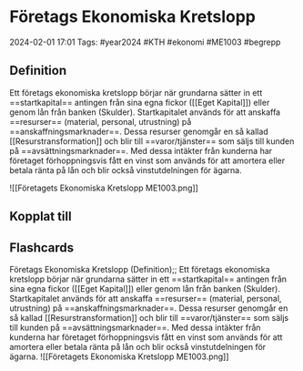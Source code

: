 # Företags Ekonomiska Kretslopp

2024-02-01 17:01
Tags: #year2024 #KTH #ekonomi #ME1003 #begrepp

## Definition

Ett företags ekonomiska kretslopp börjar när grundarna sätter in ett ==startkapital== antingen från sina egna fickor ([[Eget Kapital]]) eller genom lån från banken (Skulder). Startkapitalet används för att anskaffa ==resurser== (material, personal, utrustning) på ==anskaffningsmarknader==. Dessa resurser genomgår en så kallad [[Resurstransformation]] och blir till ==varor/tjänster== som säljs till kunden på ==avsättningsmarknader==. Med dessa intäkter från kunderna har företaget förhoppningsvis fått en vinst som används för att amortera eller betala ränta på lån och blir också vinstutdelningen för ägarna.

![[Företagets Ekonomiska Kretslopp ME1003.png]]

## Kopplat till

## Flashcards

Företags Ekonomiska Kretslopp (Definition);; Ett företags ekonomiska kretslopp börjar när grundarna sätter in ett ==startkapital== antingen från sina egna fickor ([[Eget Kapital]]) eller genom lån från banken (Skulder). Startkapitalet används för att anskaffa ==resurser== (material, personal, utrustning) på ==anskaffningsmarknader==. Dessa resurser genomgår en så kallad [[Resurstransformation]] och blir till ==varor/tjänster== som säljs till kunden på ==avsättningsmarknader==. Med dessa intäkter från kunderna har företaget förhoppningsvis fått en vinst som används för att amortera eller betala ränta på lån och blir också vinstutdelningen för ägarna. ![[Företagets Ekonomiska Kretslopp ME1003.png]]
<!--SR:!2024-02-06,4,270-->
